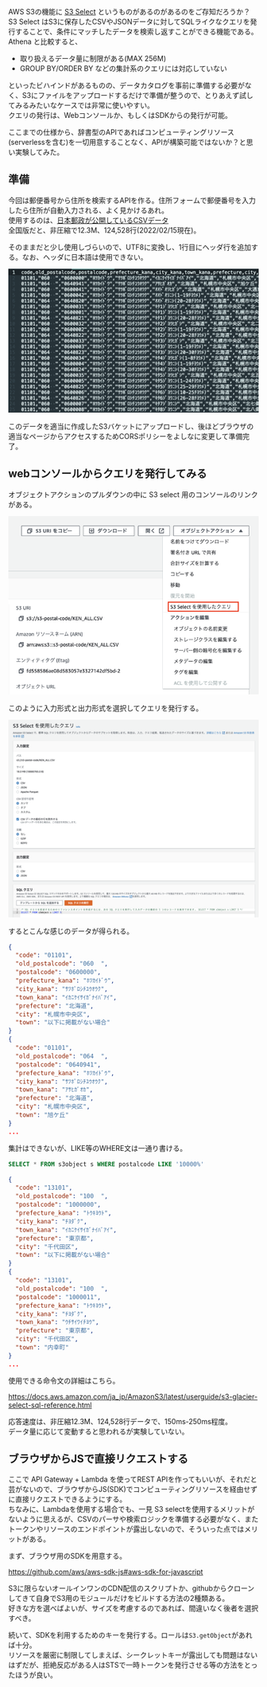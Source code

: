 <!--
title:   S3にCSVをアップロードするだけで辞書型参照のAPIが作れる
tags:    aws,s3
id:      289970d48d432b106f1b
private: true
-->


AWS S3の機能に [S3 Select](https://aws.amazon.com/jp/blogs/news/querying-data-without-servers-or-databases-using-amazon-s3-select/) というものがあるのがあるのをご存知だろうか？  
S3 Select はS3に保存したCSVやJSONデータに対してSQLライクなクエリを発行することで、条件にマッチしたデータを検索し返すことができる機能である。  
Athena と比較すると、
- 取り扱えるデータ量に制限がある(MAX 256M)
- GROUP BY/ORDER BY などの集計系のクエリには対応していない

といったビハインドがあるものの、データカタログを事前に準備する必要がなく、S3にファイルをアップロードするだけで準備が整うので、とりあえず試してみるみたいなケースでは非常に使いやすい。  
クエリの発行は、Webコンソールか、もしくはSDKからの発行が可能。

ここまでの仕様から、辞書型のAPIであればコンピューティングリソース(serverlessを含む)を一切用意することなく、APIが構築可能ではないか？と思い実験してみた。

## 準備

今回は郵便番号から住所を検索するAPIを作る。住所フォームで郵便番号を入力したら住所が自動入力される、よく見かけるあれ。  
使用するのは、[日本郵政が公開しているCSVデータ](https://www.post.japanpost.jp/zipcode/dl/oogaki-zip.html)  
全国版だと、非圧縮で12.3M、124,528行(2022/02/15現在)。

そのままだと少し使用しづらいので、UTF8に変換し、1行目にヘッダ行を追加する。なお、ヘッダに日本語は使用できない。

![01_csv](./images/2022-02-15_s3_select/01_csv.png)

このデータを適当に作成したS3バケットにアップロードし、後ほどブラウザの適当なページからアクセスするためCORSポリシーをよしなに変更して準備完了。

## webコンソールからクエリを発行してみる

オブジェクトアクションのプルダウンの中に S3 select 用のコンソールのリンクがある。

![02_web-console-link](./images/2022-02-15_s3_select/02_web-console-link.png)

このように入力形式と出力形式を選択してクエリを発行する。

![02_web-console-link](./images/2022-02-15_s3_select/03_web-console.png)

するとこんな感じのデータが得られる。
```json
{
  "code": "01101",
  "old_postalcode": "060  ",
  "postalcode": "0600000",
  "prefecture_kana": "ﾎﾂｶｲﾄﾞｳ",
  "city_kana": "ｻﾂﾎﾟﾛｼﾁﾕｳｵｳｸ",
  "town_kana": "ｲｶﾆｹｲｻｲｶﾞﾅｲﾊﾞｱｲ",
  "prefecture": "北海道",
  "city": "札幌市中央区",
  "town": "以下に掲載がない場合"
}
{
  "code": "01101",
  "old_postalcode": "064  ",
  "postalcode": "0640941",
  "prefecture_kana": "ﾎﾂｶｲﾄﾞｳ",
  "city_kana": "ｻﾂﾎﾟﾛｼﾁﾕｳｵｳｸ",
  "town_kana": "ｱｻﾋｶﾞｵｶ",
  "prefecture": "北海道",
  "city": "札幌市中央区",
  "town": "旭ケ丘"
}
...
```

集計はできないが、LIKE等のWHERE文は一通り書ける。
```sql
SELECT * FROM s3object s WHERE postalcode LIKE '10000%'
```

```json
{
  "code": "13101",
  "old_postalcode": "100  ",
  "postalcode": "1000000",
  "prefecture_kana": "ﾄｳｷﾖｳﾄ",
  "city_kana": "ﾁﾖﾀﾞｸ",
  "town_kana": "ｲｶﾆｹｲｻｲｶﾞﾅｲﾊﾞｱｲ",
  "prefecture": "東京都",
  "city": "千代田区",
  "town": "以下に掲載がない場合"
}
{
  "code": "13101",
  "old_postalcode": "100  ",
  "postalcode": "1000011",
  "prefecture_kana": "ﾄｳｷﾖｳﾄ",
  "city_kana": "ﾁﾖﾀﾞｸ",
  "town_kana": "ｳﾁｻｲﾜｲﾁﾖｳ",
  "prefecture": "東京都",
  "city": "千代田区",
  "town": "内幸町"
}
...
```

使用できる命令文の詳細はこちら。

https://docs.aws.amazon.com/ja_jp/AmazonS3/latest/userguide/s3-glacier-select-sql-reference.html

応答速度は、非圧縮12.3M、124,528行データで、150ms-250ms程度。  
データ量に応じて変動すると思われるが実験していない。

## ブラウザからJSで直接リクエストする

ここで API Gateway + Lambda を使ってREST APIを作ってもいいが、それだと芸がないので、ブラウザからJS(SDK)でコンピューティングリソースを経由せずに直接リクエストできるようにする。  
ちなみに、Lambdaを使用する場合でも、一見 S3 selectを使用するメリットがないように思えるが、CSVのパーサや検索ロジックを準備する必要がなく、またトークンやリソースのエンドポイントが露出しないので、そういった点ではメリットがある。  

まず、ブラウザ用のSDKを用意する。  

https://github.com/aws/aws-sdk-js#aws-sdk-for-javascript

S3に限らないオールインワンのCDN配信のスクリプトか、githubからクローンしてきて自身でS3用のモジュールだけをビルドする方法の2種類ある。  
好きな方を選べばよいが、サイズを考慮するのであれば、間違いなく後者を選択すべき。

続いて、SDKを利用するためのキーを発行する。ロールは`S3.getObject`があれば十分。  
リソースを厳密に制限してしまえば、シークレットキーが露出しても問題はないはずだが、拒絶反応がある人はSTSで一時トークンを発行させる等の方法をとったほうが良い。
